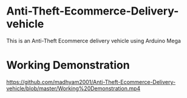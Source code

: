 # Anti-Theft-Ecommerce-Delivery-vehicle
This is an Anti-Theft Ecommerce delivery vehicle using Arduino Mega

# Working Demonstration
https://github.com/madhyam2001/Anti-Theft-Ecommerce-Delivery-vehicle/blob/master/Working%20Demonstration.mp4
